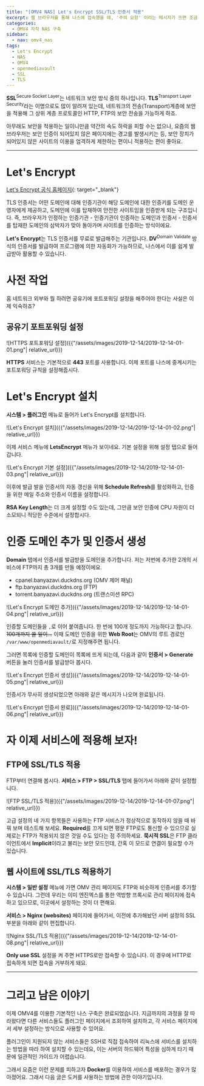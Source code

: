 ```yaml
---
title: "[OMV4 NAS] Let's Encrypt SSL/TLS 인증서 적용"
excerpt: 웹 브라우저를 통해 나스에 접속했을 때, '주의 요함' 이라는 메시지가 뜨면 조금 그렇겠죠?
categories:
  - OMV4 자작 NAS 구축
sidebar:
  - nav: omv4_nas
tags:
  - Let's Encrypt
  - NAS
  - OMV4
  - openmediavault
  - SSL
  - TLS
---
```


**SSL**<sup>Secure Socket Layer</sup>는 네트워크 보안 방식 중의 하나입니다. **TLS**<sup>Transport Layer Security</sup>라는 이명으로도 많이 알려져 있는데, 네트워크의 전송(Transport)계층에 보안을 적용해 그 상위 계층 프로토콜인 HTTP, FTP의 보안 전송을 가능하게 하죠.

아무래도 보안을 적용하는 일이니만큼 약간의 속도 하락을 피할 수는 없으나, 요즘의 웹 브라우저는 보안 인증이 되어있지 않은 페이지에는 경고를 발생시키는 등, 보안 장치가 되어있지 않은 사이트의 이용을 엄격하게 제한하는 편이니 적용하는 편이 좋아요.

---

# Let's Encrypt

[Let's Encrypt 공식 홈페이지](https://letsencrypt.org/){: target="_blank"}

TLS 인증서는 어떤 도메인에 대해 인증기관이 해당 도메인에 대한 인증키를 도메인 운영자에게 제공하고, 도메인에 이를 탑재하여 안전한 사이트임을 인증받게 되는 구조입니다. 즉, 브라우저가 인정하는 인증기관 - 인증기관이 인증하는 도메인과 인증서 - 인증서를 탑재한 도메인의 삼박자가 맞아 돌아가며 사이트를 인증하는 방식이에요.

**Let's Encrypt**는 TLS 인증서를 무료로 발급해주는 기관입니다. **DV**<sup>Domain Validate</sup> 방식의 인증서를 발급하여 프로그램에 의한 자동화가 가능하므로, 나스에서 이를 쉽게 발급받아 활용할 수 있습니다.

# 사전 작업

홈 네트워크 외부와 뭘 하려면 공유기에 포트포워딩 설정을 해주어야 한다는 사실은 이제 익숙하죠?

## 공유기 포트포워딩 설정

![HTTPS 포트포워딩 설정]({{"/assets/images/2019-12-14/2019-12-14-01-01.png"| relative_url}})

**HTTPS** 서비스는 기본적으로 **443** 포트를 사용합니다. 이제 포트를 나스에 중계시키는 포트포워딩 규칙을 설정해줍시다.

# Let's Encrypt 설치

**시스템 > 플러그인** 메뉴로 들어가 Let's Encrypt를 설치합니다.

![Let's Encrypt 설치]({{"/assets/images/2019-12-14/2019-12-14-01-02.png"| relative_url}})

이제 서비스 메뉴에 **LetsEncrypt** 메뉴가 보이네요. 기본 설정을 위해 설정 탭으로 들어갑니다.

![Let's Encrypt 기본 설정]({{"/assets/images/2019-12-14/2019-12-14-01-03.png"| relative_url}})

이후에 발급 발을 인증서의 자동 갱신을 위해 **Schedule Refresh**를 활성화하고, 인증을 위한 메일 주소와 인증서 이름을 설정합니다.

**RSA Key Length**는 더 크게 설정할 수도 있는데, 그만큼 보안 인증에 CPU 자원이 더 소모되니 적당한 수준에서 설정합시다.

# 인증 도메인 추가 및 인증서 생성

**Domain** 탭에서 인증서를 발급받을 도메인을 추가합니다. 저는 저번에 추가한 2개의 서비스에 FTP까지 총 3개를 만들 예정이에요.

- cpanel.banyazavi.duckdns.org (OMV 제어 패널)
- ftp.banyazavi.duckdns.org (FTP)
- torrent.banyazavi.duckdns.org (트랜스미션 RPC)

![Let's Encrypt 도메인 추가]({{"/assets/images/2019-12-14/2019-12-14-01-04.png"| relative_url}})

인증할 도메인들을 `,`로 이어 붙여줍니다. 한 번에 100개 정도까지 가능하다고 합니다. ~~100개까지 쓸 일이...~~ 이때 도메인 인증을 위한 **Web Root**는 OMV의 루트 경로인 `/var/www/openmediavault/`로 지정해주면 됩니다.

그러면 목록에 인증할 도메인이 목록에 뜨게 되는데, 다음과 같이 **인증서 > Generate** 버튼을 눌러 인증서를 발급받아 봅시다.

![Let's Encrypt 인증서 생성]({{"/assets/images/2019-12-14/2019-12-14-01-05.png"| relative_url}})

인증서가 무사히 생성되었으면 아래와 같은 메시지가 나오며 완료됩니다.

![Let's Encrypt 인증서 완료]({{"/assets/images/2019-12-14/2019-12-14-01-06.png"| relative_url}})

# 자 이제 서비스에 적용해 보자!

## FTP에 SSL/TLS 적용

FTP부터 연결해 봅시다. **서비스 > FTP > SSL/TLS** 탭에 들어가서 아래와 같이 설정합니다.

![FTP SSL/TLS 적용]({{"/assets/images/2019-12-14/2019-12-14-01-07.png"| relative_url}})

고급 설정의 네 가지 항목들은 사용하는 FTP 서비스가 정상적으로 동작하지 않을 때 바꿔 보며 테스트해 보세요. **Required**를 끄게 되면 평문 FTP로도 통신할 수 있으므로 실제로는 FTP가 적용되지 않은 것일 수도 있다는 점 주의하세요. **묵시적 SSL**은 FTP 클라이언트에서 **Implicit**이라고 불리는 보안 모드인데, 간혹 이 모드로 연결이 필요할 수가 있습니다.

## 웹 사이트에 SSL/TLS 적용하기

**시스템 > 일반 설정** 메뉴에 가면 OMV 관리 페이지도 FTP와 비슷하게 인증서를 추가할 수 있습니다. 그런데 우리는 이미 엔진엑스를 통한 역방향 프록시로 관리 페이지에 접속하고 있으므로, 이곳에서 설정하는 것이 더 편해요.

**서비스 > Nginx (websites)** 페이지에 들어가서, 이전에 추가해놨던 서버 설정의 SSL 부분을 아래와 같이 편집합니다.

![Nginx SSL/TLS 적용]({{"/assets/images/2019-12-14/2019-12-14-01-08.png"| relative_url}})

**Only use SSL** 설정을 켜 주면 HTTPS로만 접속할 수 있습니다. 이 경우에 HTTP로 접속하게 되면 접속을 거부하게 돼요.

---

# 그리고 남은 이야기

이제 OMV4를 이용한 기본적인 나스 구축은 완료되었습니다. 지금까지의 과정을 잘 따라왔다면 다른 서비스들도 플러그인 페이지에서 조회하여 설치하고, 각 서비스 페이지에서 세부 설정하는 방식으로 사용할 수 있어요.

플러그인이 지원되지 않는 서비스들은 SSH로 직접 접속하여 리눅스에 서비스를 설치하는 방법을 따라 하여 설치할 수 있는데요, 이는 서버의 하드웨어 특성을 심하게 타기 때문에 일관적인 가이드가 어렵습니다.

그래서 요즘은 이런 문제를 피하고자 **Docker**를 이용하여 서비스를 배포하는 경우가 많아졌어요. 그래서 다음 글은 도커를 사용하는 방법에 관한 이야기입니다.
